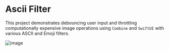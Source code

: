 # Ascii Filter

This project demonstrates debouncing user input and throttling computationally expensive image operations using `Combine` and `SwiftUI` with various ASCII and Emoji filters.

![image](./preview.gif "Preview")

